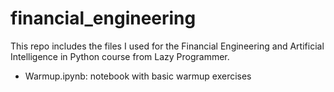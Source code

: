 # financial_engineering

This repo includes the files I used for the Financial Engineering and Artificial Intelligence in Python course from Lazy Programmer.

 - Warmup.ipynb: notebook with basic warmup exercises
 
 
